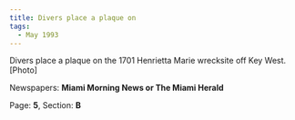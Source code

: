 ```yaml
---  
title: Divers place a plaque on  
tags:  
  - May 1993  
---  
```

  
Divers place a plaque on the 1701 Henrietta Marie wrecksite off Key West. [Photo]  
  
Newspapers: **Miami Morning News or The Miami Herald**  
  
Page: **5**, Section: **B** 

